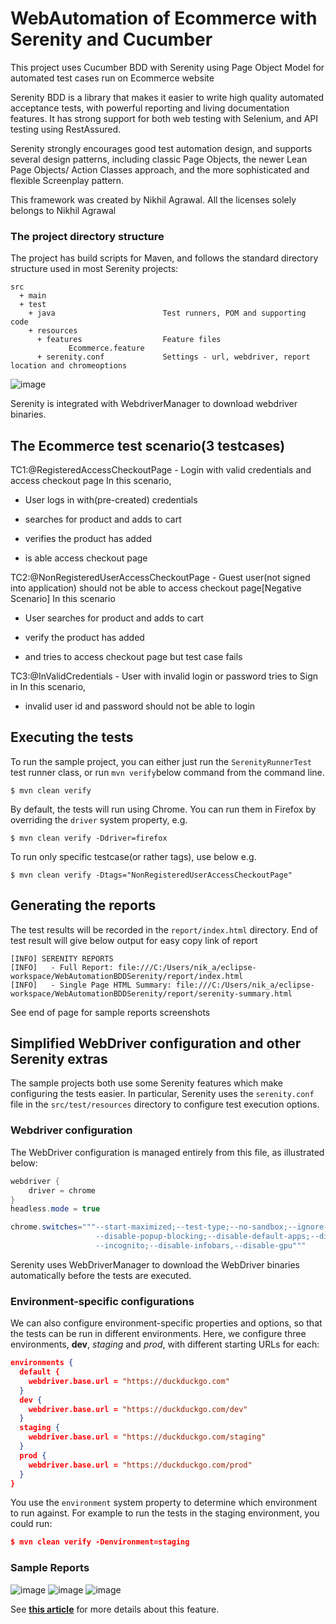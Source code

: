 # WebAutomation of Ecommerce with Serenity and Cucumber

This project uses Cucumber BDD with Serenity using Page Object Model for automated test cases run on Ecommerce website

Serenity BDD is a library that makes it easier to write high quality automated acceptance tests, with powerful reporting and living documentation features. It has strong support for both web testing with Selenium, and API testing using RestAssured.

Serenity strongly encourages good test automation design, and supports several design patterns, including classic Page Objects, the newer Lean Page Objects/ Action Classes approach, and the more sophisticated and flexible Screenplay pattern.

This framework was created by Nikhil Agrawal. All the licenses solely belongs to Nikhil Agrawal


### The project directory structure
The project has build scripts for Maven, and follows the standard directory structure used in most Serenity projects:
```Gherkin
src
  + main
  + test
    + java                        Test runners, POM and supporting code
    + resources
      + features                  Feature files
             Ecommerce.feature
      + serenity.conf             Settings - url, webdriver, report location and chromeoptions
```
![image](https://github.com/nikagrawal2000/BDDSerenityWebAutomation/assets/3139455/2a286333-5620-494f-8042-a6bfca61be61)

Serenity is integrated with WebdriverManager to download webdriver binaries.

## The Ecommerce test scenario(3 testcases)
TC1:@RegisteredAccessCheckoutPage - Login with valid credentials and access checkout page
In this scenario, 

- User logs in with(pre-created) credentials

- searches for product and adds to cart

- verifies the product has added
- is able access checkout page
                   
 TC2:@NonRegisteredUserAccessCheckoutPage - Guest user(not signed into application) should not be able to access checkout page[Negative Scenario]
 In this scenario
 
- User searches for product and adds to cart
 
- verify the product has added
 
- and tries to access checkout page but test case fails
 
 TC3:@InValidCredentials - User with invalid login or password tries to Sign in
 In this scenario, 
 - invalid user id and password should not be able to login



## Executing the tests
To run the sample project, you can either just run the `SerenityRunnerTest` test runner class, or run `mvn verify`below command from the command line.
```
$ mvn clean verify
```

By default, the tests will run using Chrome. You can run them in Firefox by overriding the `driver` system property, e.g.
```
$ mvn clean verify -Ddriver=firefox
```

To run only specific testcase(or rather tags), use below e.g.
```
$ mvn clean verify -Dtags="NonRegisteredUserAccessCheckoutPage"
```

## Generating the reports
The test results will be recorded in the `report/index.html` directory. End of test result will give below output for easy copy link of report
```
[INFO] SERENITY REPORTS
[INFO]   - Full Report: file:///C:/Users/nik_a/eclipse-workspace/WebAutomationBDDSerenity/report/index.html
[INFO]   - Single Page HTML Summary: file:///C:/Users/nik_a/eclipse-workspace/WebAutomationBDDSerenity/report/serenity-summary.html
```
See end of page for sample reports screenshots
## Simplified WebDriver configuration and other Serenity extras
The sample projects both use some Serenity features which make configuring the tests easier. In particular, Serenity uses the `serenity.conf` file in the `src/test/resources` directory to configure test execution options.  
### Webdriver configuration
The WebDriver configuration is managed entirely from this file, as illustrated below:
```java
webdriver {
    driver = chrome
}
headless.mode = true

chrome.switches="""--start-maximized;--test-type;--no-sandbox;--ignore-certificate-errors;
                   --disable-popup-blocking;--disable-default-apps;--disable-extensions-file-access-check;
                   --incognito;--disable-infobars,--disable-gpu"""

```

Serenity uses WebDriverManager to download the WebDriver binaries automatically before the tests are executed.

### Environment-specific configurations
We can also configure environment-specific properties and options, so that the tests can be run in different environments. Here, we configure three environments, __dev__, _staging_ and _prod_, with different starting URLs for each:
```json
environments {
  default {
    webdriver.base.url = "https://duckduckgo.com"
  }
  dev {
    webdriver.base.url = "https://duckduckgo.com/dev"
  }
  staging {
    webdriver.base.url = "https://duckduckgo.com/staging"
  }
  prod {
    webdriver.base.url = "https://duckduckgo.com/prod"
  }
}
```

You use the `environment` system property to determine which environment to run against. For example to run the tests in the staging environment, you could run:
```json
$ mvn clean verify -Denvironment=staging
```
### Sample Reports
![image](https://github.com/nikagrawal2000/BDDSerenityWebAutomation/assets/3139455/f91c6acf-2d29-42ba-b95e-5edb9aaaff6c)
![image](https://github.com/nikagrawal2000/BDDSerenityWebAutomation/assets/3139455/6e56e693-666d-43f8-abe1-c1188b8aa3d3)
![image](https://github.com/nikagrawal2000/BDDSerenityWebAutomation/assets/3139455/d325701e-58d8-4ad9-988c-eb631a2e3d12)


See [**this article**](https://johnfergusonsmart.com/environment-specific-configuration-in-serenity-bdd/) for more details about this feature.
